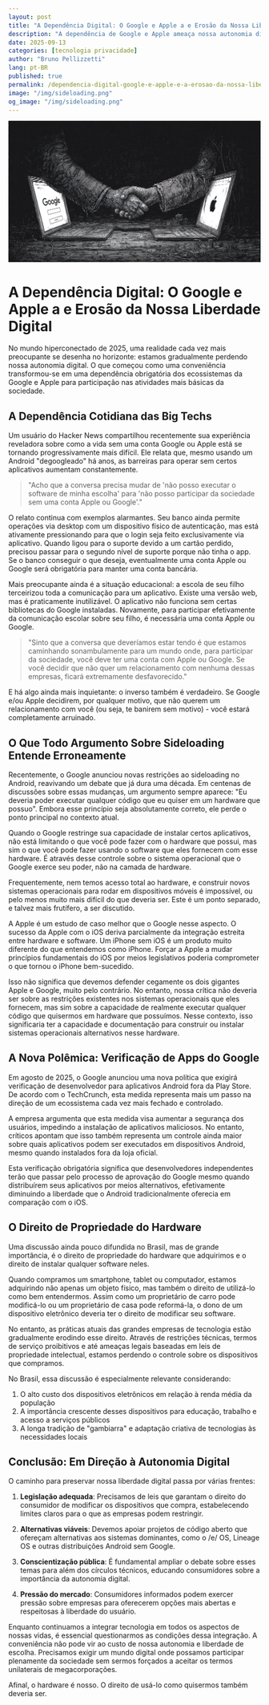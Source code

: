 ```yaml
---
layout: post
title: "A Dependência Digital: O Google e Apple a e Erosão da Nossa Liberdade Digital"
description: "A dependência de Google e Apple ameaça nossa autonomia digital. Entenda os riscos e caminhos para preservar a liberdade tecnológica."
date: 2025-09-13
categories: [tecnologia privacidade]
author: "Bruno Pellizzetti"
lang: pt-BR
published: true
permalink: /dependencia-digital-google-e-apple-e-a-erosao-da-nossa-liberdade-digital
image: "/img/sideloading.png"
og_image: "/img/sideloading.png"
---
```


![A Dependência Digital](/img/sideloading.png)

# A Dependência Digital: O Google e Apple a e Erosão da Nossa Liberdade Digital
No mundo hiperconectado de 2025, uma realidade cada vez mais preocupante se desenha no horizonte: estamos gradualmente perdendo nossa autonomia digital. O que começou como uma conveniência transformou-se em uma dependência obrigatória dos ecossistemas da Google e Apple para participação nas atividades mais básicas da sociedade.

## A Dependência Cotidiana das Big Techs

Um usuário do Hacker News compartilhou recentemente sua experiência reveladora sobre como a vida sem uma conta Google ou Apple está se tornando progressivamente mais difícil. Ele relata que, mesmo usando um Android "degoogleado" há anos, as barreiras para operar sem certos aplicativos aumentam constantemente.

> "Acho que a conversa precisa mudar de 'não posso executar o software de minha escolha' para 'não posso participar da sociedade sem uma conta Apple ou Google'."

O relato continua com exemplos alarmantes. Seu banco ainda permite operações via desktop com um dispositivo físico de autenticação, mas está ativamente pressionando para que o login seja feito exclusivamente via aplicativo. Quando ligou para o suporte devido a um cartão perdido, precisou passar para o segundo nível de suporte porque não tinha o app. Se o banco conseguir o que deseja, eventualmente uma conta Apple ou Google será obrigatória para manter uma conta bancária.

Mais preocupante ainda é a situação educacional: a escola de seu filho terceirizou toda a comunicação para um aplicativo. Existe uma versão web, mas é praticamente inutilizável. O aplicativo não funciona sem certas bibliotecas do Google instaladas. Novamente, para participar efetivamente da comunicação escolar sobre seu filho, é necessária uma conta Apple ou Google.

> "Sinto que a conversa que deveríamos estar tendo é que estamos caminhando sonambulamente para um mundo onde, para participar da sociedade, você deve ter uma conta com Apple ou Google. Se você decidir que não quer um relacionamento com nenhuma dessas empresas, ficará extremamente desfavorecido."

E há algo ainda mais inquietante: o inverso também é verdadeiro. Se Google e/ou Apple decidirem, por qualquer motivo, que não querem um relacionamento com você (ou seja, te banirem sem motivo) - você estará completamente arruinado.

## O Que Todo Argumento Sobre Sideloading Entende Erroneamente

Recentemente, o Google anunciou novas restrições ao sideloading no Android, reavivando um debate que já dura uma década. Em centenas de discussões sobre essas mudanças, um argumento sempre aparece: "Eu deveria poder executar qualquer código que eu quiser em um hardware que possuo". Embora esse princípio seja absolutamente correto, ele perde o ponto principal no contexto atual.

Quando o Google restringe sua capacidade de instalar certos aplicativos, não está limitando o que você pode fazer com o hardware que possui, mas sim o que você pode fazer usando o software que eles fornecem com esse hardware. É através desse controle sobre o sistema operacional que o Google exerce seu poder, não na camada de hardware.

Frequentemente, nem temos acesso total ao hardware, e construir novos sistemas operacionais para rodar em dispositivos móveis é impossível, ou pelo menos muito mais difícil do que deveria ser. Este é um ponto separado, e talvez mais frutífero, a ser discutido.

A Apple é um estudo de caso melhor que o Google nesse aspecto. O sucesso da Apple com o iOS deriva parcialmente da integração estreita entre hardware e software. Um iPhone sem iOS é um produto muito diferente do que entendemos como iPhone. Forçar a Apple a mudar princípios fundamentais do iOS por meios legislativos poderia comprometer o que tornou o iPhone bem-sucedido.

Isso não significa que devemos defender cegamente os dois gigantes Apple e Google, muito pelo contrário. No entanto, nossa crítica não deveria ser sobre as restrições existentes nos sistemas operacionais que eles fornecem, mas sim sobre a capacidade de realmente executar qualquer código que quisermos em hardware que possuímos. Nesse contexto, isso significaria ter a capacidade e documentação para construir ou instalar sistemas operacionais alternativos nesse hardware.

## A Nova Polêmica: Verificação de Apps do Google

Em agosto de 2025, o Google anunciou uma nova política que exigirá verificação de desenvolvedor para aplicativos Android fora da Play Store. De acordo com o TechCrunch, esta medida representa mais um passo na direção de um ecossistema cada vez mais fechado e controlado.

A empresa argumenta que esta medida visa aumentar a segurança dos usuários, impedindo a instalação de aplicativos maliciosos. No entanto, críticos apontam que isso também representa um controle ainda maior sobre quais aplicativos podem ser executados em dispositivos Android, mesmo quando instalados fora da loja oficial.

Esta verificação obrigatória significa que desenvolvedores independentes terão que passar pelo processo de aprovação do Google mesmo quando distribuírem seus aplicativos por meios alternativos, efetivamente diminuindo a liberdade que o Android tradicionalmente oferecia em comparação com o iOS.

## O Direito de Propriedade do Hardware

Uma discussão ainda pouco difundida no Brasil, mas de grande importância, é o direito de propriedade do hardware que adquirimos e o direito de instalar qualquer software neles.

Quando compramos um smartphone, tablet ou computador, estamos adquirindo não apenas um objeto físico, mas também o direito de utilizá-lo como bem entendermos. Assim como um proprietário de carro pode modificá-lo ou um proprietário de casa pode reformá-la, o dono de um dispositivo eletrônico deveria ter o direito de modificar seu software.

No entanto, as práticas atuais das grandes empresas de tecnologia estão gradualmente erodindo esse direito. Através de restrições técnicas, termos de serviço proibitivos e até ameaças legais baseadas em leis de propriedade intelectual, estamos perdendo o controle sobre os dispositivos que compramos.

No Brasil, essa discussão é especialmente relevante considerando:

1. O alto custo dos dispositivos eletrônicos em relação à renda média da população
2. A importância crescente desses dispositivos para educação, trabalho e acesso a serviços públicos
3. A longa tradição de "gambiarra" e adaptação criativa de tecnologias às necessidades locais

## Conclusão: Em Direção à Autonomia Digital

O caminho para preservar nossa liberdade digital passa por várias frentes:

1. **Legislação adequada**: Precisamos de leis que garantam o direito do consumidor de modificar os dispositivos que compra, estabelecendo limites claros para o que as empresas podem restringir.

2. **Alternativas viáveis**: Devemos apoiar projetos de código aberto que ofereçam alternativas aos sistemas dominantes, como o /e/ OS, Lineage OS e outras distribuições Android sem Google.

3. **Conscientização pública**: É fundamental ampliar o debate sobre esses temas para além dos círculos técnicos, educando consumidores sobre a importância da autonomia digital.

4. **Pressão do mercado**: Consumidores informados podem exercer pressão sobre empresas para oferecerem opções mais abertas e respeitosas à liberdade do usuário.

Enquanto continuamos a integrar tecnologia em todos os aspectos de nossas vidas, é essencial questionarmos as condições dessa integração. A conveniência não pode vir ao custo de nossa autonomia e liberdade de escolha. Precisamos exigir um mundo digital onde possamos participar plenamente da sociedade sem sermos forçados a aceitar os termos unilaterais de megacorporações.

Afinal, o hardware é nosso. O direito de usá-lo como quisermos também deveria ser.